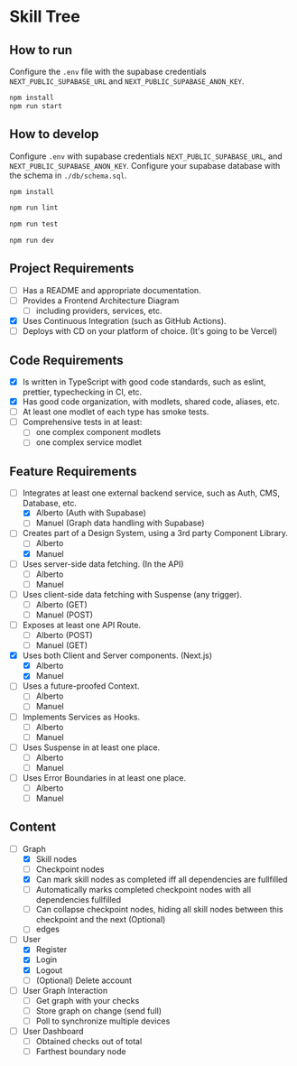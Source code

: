 # Skill Tree

## How to run

Configure the `.env` file with the supabase credentials `NEXT_PUBLIC_SUPABASE_URL` and `NEXT_PUBLIC_SUPABASE_ANON_KEY`.

```sh
npm install
npm run start
```

## How to develop

Configure `.env` with supabase credentials `NEXT_PUBLIC_SUPABASE_URL`, and `NEXT_PUBLIC_SUPABASE_ANON_KEY`.
Configure your supabase database with the schema in `./db/schema.sql`.

```sh
npm install
```

```sh
npm run lint
```

```sh
npm run test
```

```sh
npm run dev
```

## Project Requirements

- [ ] Has a README and appropriate documentation.
- [ ] Provides a Frontend Architecture Diagram
  - [ ] including providers, services, etc.
- [x] Uses Continuous Integration (such as GitHub Actions).
- [ ] Deploys with CD on your platform of choice. (It's going to be Vercel)

## Code Requirements

- [x] Is written in TypeScript with good code standards, such as eslint, prettier, typechecking in CI, etc.
- [x] Has good code organization, with modlets, shared code, aliases, etc.
- [ ] At least one modlet of each type has smoke tests.
- [ ] Comprehensive tests in at least:
  - [ ] one complex component modlets
  - [ ] one complex service modlet

## Feature Requirements

- [ ] Integrates at least one external backend service, such as Auth, CMS, Database, etc.
  - [x] Alberto (Auth with Supabase)
  - [ ] Manuel (Graph data handling with Supabase)
- [ ] Creates part of a Design System, using a 3rd party Component Library.
  - [ ] Alberto
  - [x] Manuel
- [ ] Uses server-side data fetching. (In the API)
  - [ ] Alberto
  - [ ] Manuel
- [ ] Uses client-side data fetching with Suspense (any trigger).
  - [ ] Alberto (GET)
  - [ ] Manuel (POST)
- [ ] Exposes at least one API Route.
  - [ ] Alberto (POST)
  - [ ] Manuel (GET)
- [x] Uses both Client and Server components. (Next.js)
  - [x] Alberto
  - [x] Manuel
- [ ] Uses a future-proofed Context.
  - [ ] Alberto
  - [ ] Manuel
- [ ] Implements Services as Hooks.
  - [ ] Alberto
  - [ ] Manuel
- [ ] Uses Suspense in at least one place.
  - [ ] Alberto
  - [ ] Manuel
- [ ] Uses Error Boundaries in at least one place.
  - [ ] Alberto
  - [ ] Manuel

## Content

- [ ] Graph
  - [x] Skill nodes
  - [ ] Checkpoint nodes
  - [x] Can mark skill nodes as completed iff all dependencies are fullfilled
  - [ ] Automatically marks completed checkpoint nodes with all dependencies fullfilled
  - [ ] Can collapse checkpoint nodes, hiding all skill nodes between this checkpoint and the next (Optional)
  - [ ] edges
- [ ] User
  - [x] Register
  - [x] Login
  - [x] Logout
  - [ ] (Optional) Delete account
- [ ] User Graph Interaction
  - [ ] Get graph with your checks
  - [ ] Store graph on change (send full)
  - [ ] Poll to synchronize multiple devices
- [ ] User Dashboard
  - [ ] Obtained checks out of total
  - [ ] Farthest boundary node
